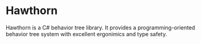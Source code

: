 # Hawthorn
Hawthorn is a C# behavior tree library. It provides a programming-oriented behavior tree system with excellent ergonimics and type safety.
